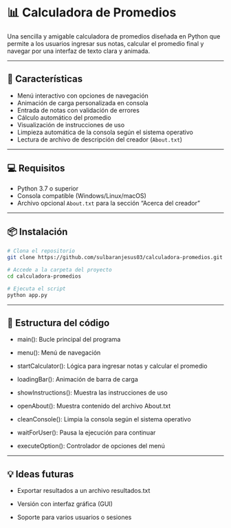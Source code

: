 # 📊 Calculadora de Promedios

Una sencilla y amigable calculadora de promedios diseñada en Python que permite a los usuarios ingresar sus notas, calcular el promedio final y navegar por una interfaz de texto clara y animada.

---

## 🚀 Características

- Menú interactivo con opciones de navegación
- Animación de carga personalizada en consola
- Entrada de notas con validación de errores
- Cálculo automático del promedio
- Visualización de instrucciones de uso
- Limpieza automática de la consola según el sistema operativo
- Lectura de archivo de descripción del creador (`About.txt`)

---

## 💻 Requisitos

- Python 3.7 o superior
- Consola compatible (Windows/Linux/macOS)
- Archivo opcional `About.txt` para la sección “Acerca del creador”

---

## 📦 Instalación

```bash
# Clona el repositorio
git clone https://github.com/sulbaranjesus03/calculadora-promedios.git

# Accede a la carpeta del proyecto
cd calculadora-promedios

# Ejecuta el script
python app.py

```               
---

## 🧠 Estructura del código

- main(): Bucle principal del programa

- menu(): Menú de navegación

- startCalculator(): Lógica para ingresar notas y calcular el promedio

- loadingBar(): Animación de barra de carga

- showInstructions(): Muestra las instrucciones de uso

- openAbout(): Muestra contenido del archivo About.txt

- cleanConsole(): Limpia la consola según el sistema operativo

- waitForUser(): Pausa la ejecución para continuar

- executeOption(): Controlador de opciones del menú

---

## 💡 Ideas futuras

- Exportar resultados a un archivo resultados.txt

- Versión con interfaz gráfica (GUI)

- Soporte para varios usuarios o sesiones  